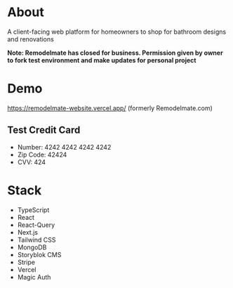 # About

A client-facing web platform for homeowners to shop for bathroom designs and renovations

<b>Note: Remodelmate has closed for business. Permission given by owner to fork test environment and make updates for personal project</b>

# Demo

https://remodelmate-website.vercel.app/ (formerly Remodelmate.com)

## Test Credit Card
  - Number: 4242 4242 4242 4242
  - Zip Code: 42424
  - CVV: 424

# Stack
  - TypeScript
  - React
  - React-Query
  - Next.js
  - Tailwind CSS
  - MongoDB
  - Storyblok CMS
  - Stripe
  - Vercel
  - Magic Auth
